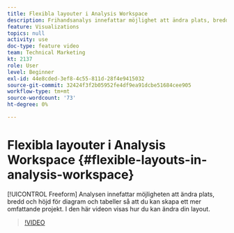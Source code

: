 ```yaml
---
title: Flexibla layouter i Analysis Workspace
description: Frihandsanalys innefattar möjlighet att ändra plats, bredd och höjd för diagram och tabeller så att du kan skapa ett mer omfattande projekt. I den här videon visas hur du kan ändra din layout.
feature: Visualizations
topics: null
activity: use
doc-type: feature video
team: Technical Marketing
kt: 2137
role: User
level: Beginner
exl-id: 44e8cded-3ef8-4c55-811d-28f4e9415032
source-git-commit: 32424f3f2b05952fe4df9ea91dcbe51684cee905
workflow-type: tm+mt
source-wordcount: '73'
ht-degree: 0%

---
```


# Flexibla layouter i Analysis Workspace {#flexible-layouts-in-analysis-workspace}

[!UICONTROL Freeform] Analysen innefattar möjligheten att ändra plats, bredd och höjd för diagram och tabeller så att du kan skapa ett mer omfattande projekt. I den här videon visas hur du kan ändra din layout.

>[!VIDEO](https://video.tv.adobe.com/v/24706/?quality=12)
